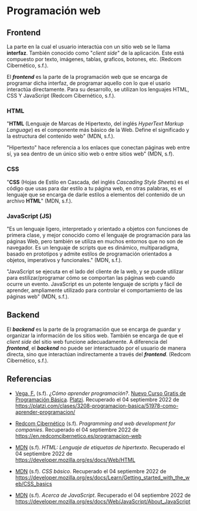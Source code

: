 # Programación web

## Frontend

La parte en la cual el usuario interactúa con un sitio web se le llama **interfaz**. También conocido como "*client side*" de la aplicación. Este está compuesto por texto, imágenes, tablas, graficos, botones, etc. (Redcom Cibernético, s.f.).

El ***frontend*** es la parte de la programación web que se encarga de programar dicha interfaz, de programar aquello con lo que el usario interactúa directamente. Para su desarrollo, se utilizan los lenguajes HTML, CSS Y JavaScript (Redcom Cibernético, s.f.).

### HTML

"**HTML** (Lenguaje de Marcas de Hipertexto, del inglés _HyperText Markup Language_) es el componente más básico de la Web. Define el significado y la estructura del contenido web" (MDN, s.f.).

"Hipertexto" hace referencia a los enlaces que conectan páginas web entre sí, ya sea dentro de un único sitio web o entre sitios web" (MDN, s.f).

### CSS

"**CSS** (Hojas de Estilo en Cascada, del inglés _Cascading Style Sheets_) es el código que usas para dar estilo a tu página web, en otras palabras, es el lenguaje que se encarga de darle estilos a elementos del contenido de un archivo **HTML**" (MDN, s.f.).

### JavaScript (JS)

"Es un lenguaje ligero, interpretado y orientado a objetos con funciones de primera clase, y mejor conocido como el lenguaje de programación para las páginas Web, pero también se utiliza en muchos entornos que no son de navegador. Es un lenguaje de scripts que es dinámico, multiparadigma, basado en prototipos y admite estilos de programación orientados a objetos, imperativos y funcionales." (MDN, s.f.).

"JavaScript se ejecuta en el lado del cliente de la web, y se puede utilizar para estilizar/programar cómo se comportan las páginas web cuando ocurre un evento. JavaScript es un potente lenguaje de scripts y fácil de aprender, ampliamente utilizado para controlar el comportamiento de las páginas web" (MDN, s.f.).

## Backend

El ***backend*** es la parte de la programación que se encarga de guardar y organizar la información de los sitios web. También se encarga de que el *client side* del sitio web funcione adecuadamente. A diferencia del ***frontend***, el ***backend*** no puede ser interactuado por el usuario de manera directa, sino que interactúan indirectamente a través del ***frontend***. (Redcom Cibernético, s.f.).

<div style="page-break-after: always;"></div>

## Referencias 

- [Vega, F.](https://platzi.com/profes/freddier) (s.f). _¿Cómo aprender programación?_. [Nuevo Curso Gratis de Programación Básica](https://platzi.com/cursos/programacion-basica/). [Platzi](https://platzi.com/home). Recuperado el 04 septiembre 2022 de https://platzi.com/clases/3208-programacion-basica/51978-como-aprender-programacion/

- [Redcom Cibernético](https://en.redcomcibernetico.es) (s.f). _Pragramming and web development for companies_. Recuperado el 04 septiembre 2022 de https://en.redcomcibernetico.es/programacion-web

- [MDN](https://developer.mozilla.org/es/) (s.f). _HTML: Lenguaje de etiquetas de hipertexto_. Recuperado el 04 septiembre 2022 de https://developer.mozilla.org/es/docs/Web/HTML

- [MDN](https://developer.mozilla.org/es/) (s.f). _CSS básico_. Recuperado el 04 septiembre 2022 de https://developer.mozilla.org/es/docs/Learn/Getting_started_with_the_web/CSS_basics

- [MDN](https://developer.mozilla.org/es/) (s.f). _Acerca de JavaScript_. Recuperado el 04 septiembre 2022 de https://developer.mozilla.org/es/docs/Web/JavaScript/About_JavaScript